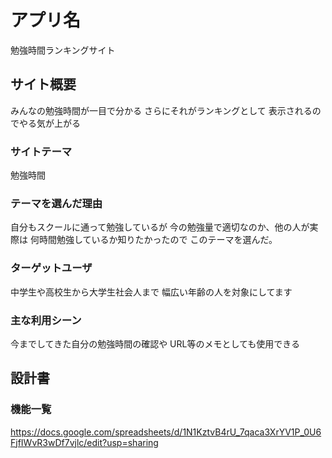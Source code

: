 # アプリ名
勉強時間ランキングサイト

## サイト概要
みんなの勉強時間が一目で分かる
さらにそれがランキングとして
表示されるのでやる気が上がる

### サイトテーマ
勉強時間

### テーマを選んだ理由
自分もスクールに通って勉強しているが
今の勉強量で適切なのか、他の人が実際は
何時間勉強しているか知りたかったので
このテーマを選んだ。

### ターゲットユーザ
中学生や高校生から大学生社会人まで
幅広い年齢の人を対象にしてます

### 主な利用シーン
今までしてきた自分の勉強時間の確認や
URL等のメモとしても使用できる

## 設計書

### 機能一覧
https://docs.google.com/spreadsheets/d/1N1KztvB4rU_7qaca3XrYV1P_0U6FjfIWvR3wDf7vjlc/edit?usp=sharing


